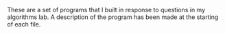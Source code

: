 These are a set of programs that I built in response to questions in my algorithms lab. A description of the program has been made at the starting of each file.
